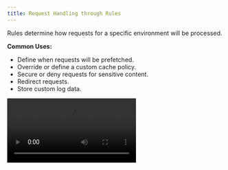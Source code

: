```yaml
---
title: Request Handling through Rules
---
```


Rules determine how requests for a specific environment will be processed.

**Common Uses:**

-   Define when requests will be prefetched.
-   Override or define a custom cache policy.
-   Secure or deny requests for sensitive content.
-   Redirect requests.
-   Store custom log data.

<Video src="https://www.youtube.com/watch?v=5xPItxYBGK0" />

## Quick Start {/*quick-start*/}

Set up your rules through the following steps:

1.  Identify the environment (e.g., `production`) that will be configured.
2.  Define one or more rule(s) for that environment. Each rule should contain at least one feature.
3.  Apply your rules to that environment by deploying your changes.

## Rules and CDN-as-Code {/*rules-and-cdn-as-code*/}

There are two workflows for defining your CDN configuration:

-   Generate and deploy rules through the {{ PORTAL_LINK }}.
-   Define a [CDN-as-Code configuration](/guides/performance/cdn_as_code) and then deploy it through the {{ PRODUCT }} CLI. 

![Rules and CDN-as-Code](/images/v7/performance/rules-cdn-as-code.png)

Deploying to an environment always overrides the previous configuration. However, if you use a different workflow, you may not be aware of how a deployment will override your current configuration. 

For example, if you deploy rules to an environment and a teammate deploys a CDN-as-code configuration at a later date, then your teammate may not be aware of the configuration defined within your rules. 

<Callout type="tip">

  There are benefits and disadvantages to each approach. For example, some teams may prefer the straightforward approach of setting up rules, while other teams may prefer writing code. Another important factor is that the integration of a JavaScript framework through {{ PRODUCT }} {{ PRODUCT_PLATFORM }} requires the CDN-as-code approach. 

</Callout>

<Callout type="info">

  Complex CDN-as-code configurations are displayed in JSON format instead of being displayed as rules.

</Callout>

## Rules {/*rules*/}

A rule:

-   Identifies a set of requests through conditions. 

    A rule is only applicable to requests that satisfy all of its conditions. By default, a new rule applies to all requests since it does not contain conditions.

-   Defines how requests will be processed through features. A feature identifies an action and how it will be applied to requests.

For example, the following rule applies a caching policy to all `GET` requests whose relative path starts with `/marketing/`.

![Rule Example](/images/v7/performance/rule-condition-feature-example.png)

### Conditions {/*conditions*/}

A condition identifies a set of requests. Setting up a condition requires:

1.  Selecting the [type of condition](/guides/performance/rules/conditions).

    For example, you may identify requests by HTTP method, path, or request headers.

2.  Defining how a request will be compared against a value or state. In some cases, this involves selecting an operator and defining the value that will be compared against the request.

**Example:**

Identify all `GET` requests through the following condition:
-   **Type of condition (aka variable):** Method
-   **Operator:** Equals
-   **Match Value:** GET

[Learn more about types of conditions.](/guides/performance/rules/conditions)

#### Operators {/*operators*/}

An operator determines when a request satisfies a condition by defining the relationship between a variable and a value. Each operator is briefly described below.

-   **equals:** Indicates that the value derived from the request must be an exact match to the value defined within a condition.

    A comparison will be performed against the exact value defined within the condition. The only exception occurs for the `%` symbol. This symbol represents a URL-encoded character (e.g., `%20` represents a space character).

    **Example:**

    The following request will result in a match when the `Query String` condition is set to `media\'*'`:

    `http://cdn.example.com?media\'*'`

-   **does not equal:** Indicates that the value derived from the request must be different from the value defined within a condition.

    A comparison will be performed against the exact value defined within the condition. The only exception occurs for the `%` symbol. This symbol represents a URL-encoded character (e.g., `%20` represents a space character).

    **Example:**

    The following request will result in a match when the `Query String` condition is set to `media\'*'`:

    `http://cdn.example.com?type=media\video`

-   **matches (simple):** Indicates that the value derived from the request must match the pattern defined within a condition. You may define a pattern using our [route path syntax](/guides/performance/cdn_as_code#route-pattern-syntax).

    <Callout type="info">

      The intended use for this operator is to create a pattern for a URL path. For all other patterns, our recommendation is to use the `matches regular expression` operator.

    </Callout>

    **Example:**

    The following request will result in a match when the `Path` condition is set to `/shows/:id`:

    `http://cdn.example.com/shows/5309`

-   **matches regular expression:** Indicates that the value derived from the request must match a [Perl-compatible regular expression](https://pcre.org/) defined within the **Match Value** option.

    Regular expressions define a pattern that will be searched for within a text value. Regular expression notation defines specific meanings to a variety of symbols. Information on how special characters are handled within a regular expression is provided below. This information is not meant to be a comprehensive guide on regular expression usage or syntax. 

    -   `/`**:** A forward slash is treated as a literal character instead of a special regular expression character. Do not escape it.
    -   `\`**:** A backslash in a regular expression typically:
        -   Defines a shorthand character class (e.g., `\d` instead of `[0-9]`).
        -   Escapes the character that follows it. This causes that character to be treated as a literal value instead of taking on its regular expression meaning.

            For example, the following syntax escapes an asterisk: `\*`

            <Callout type="important">

              A single backslash is always ignored when defining a regular expression for a match condition. Contact our customer support team if you would like to escape a special character when defining a regular expression for a match condition.

            </Callout>

    -   `%`**:** The meaning of a percentage symbol depends on its usage.
        -   `%{<HTTP VARIABLE>}:` This syntax identifies an HTTP variable.
        -   `%{<HTTP VARIABLE%PATTERN>}:` This syntax uses a percentage symbol to identify an HTTP variable and as a delimiter.
        -   `\%:` Escaping a percentage symbol allows it to be used as a literal value or to indicate URL encoding (e.g., `\%20`).

    -   `*`**:** An asterisk allows the preceding character to be matched zero or more times.
    -   `<SPACE>`**:** A space character is typically treated as a literal character.
    -   `'`**:** Single quotes are treated as literal characters. A set of single quotes does not have special meaning.

    **Example:**

    The following request will result in a match when the `Path` condition is set to `/shows/[0-9]+`:

    `http://cdn.example.com/shows/5309`

-   **does not match regular expression:** Indicates that the value derived from the request must not match a regular expression. 

    **Example:**

    The following request will result in a match when the `Path` condition is set to `/shows/[0-9]+`:

    `http://cdn.example.com/shows/cdn-detectives`

-   **in:** Indicates that the value derived from the request must be an exact match to the one of the value(s) defined within a condition.

    <Callout type="info">

      Add a value by typing it and then pressing `ENTER`. Remove a value from the list by clicking the `x` icon that appears directly to the right of it. A sample list item is shown below.

      ![List item](/images/v7/performance/list-item.png)

    </Callout>

-   **not in:** Indicates that the value derived from the request must not be an exact match to the one of the value(s) defined within a condition.

    <Callout type="info">

      Add a value by typing it and then pressing `ENTER`. Remove a value from the list by clicking the `x` icon that appears directly to the right of it.

    </Callout>

-   **less than:** Indicates that the value derived from the request must be less than the value(s) defined within a condition.
-   **less than or equal:** Indicates that the value derived from the request must be less than or equal to the value(s) defined within a condition.
-   **greater than:** Indicates that the value derived from the request must be greater than the value(s) defined within a condition.
-   **greater than or equal:** Indicates that the value derived from the request must be greater than or equal to the value(s) defined within a condition.

#### Multiple Conditions

You may add multiple conditions to a rule. By default, a request must satisfy each condition defined within a rule. This is indicated by an `and` label. However, you may configure your rule to only require a single condition by toggling the `and` label to `or`.

**To match requests using a single condition**

1.  Create a rule with multiple condition(s).
2.  Click on the `and` label.

    ![Toggle condition logic](/images/v7/performance/rules-change-condition-logic.png)

3.  When prompted, click **Change operators** to only require a single condition before matching a request to this rule.

<Callout type="info">

  Switch it back to requiring all conditions by clicking on the `or` label and then confirming this change by clicking **Change operators**.

</Callout>

<Callout type="info">

  Your changes will not take effect until they are deployed. 

</Callout>

### Features {/*features*/}

A feature determines how requests will be processed. They are categorized as follows:

-   [Access](/guides/performance/rules/features#access): Controls access to content.
-   [Caching](/guides/performance/rules/features#caching): Customizes when and how content is cached.
-   [Client](/guides/performance/rules/features#client): Controls how the client communicates with our CDN.
-   **Comment:** Adds a note or metadata to your configuration. This feature is solely informational and does not affect your configuration.
-   [Headers](/guides/performance/rules/features#headers): Adds, modifies, or deletes headers from the request or response.
-   [Logs](/guides/performance/rules/features#logs): Customizes how log data is stored.
-   [Origin](/guides/performance/rules/features#origin): Controls how the CDN communicates with an origin server.
-   [Response](/guides/performance/rules/features#response): Customizes the response sent to the client and determines whether we will allow prefetching instructions to be sent to the client.
-   [Set Variables](/guides/performance/rules/features#set-variables): Assigns a value to one or more user-defined variable(s) that are  passed to your bespoke traffic processing solution.
-   [URL](/guides/performance/rules/features#url): Redirects or rewrites requests to a different URL.

##  Rule Precedence {/*rule-precedence*/}

You may create multiple rules. The use of multiple rules facilitates:

-   The setup of a default configuration that will be applied to all requests.
-   The creation of rules that specialize according to request type or behavior.
-   Additional control over how requests for content are handled.

Rules are typically processed in the order that they are listed. If a request satisfies the criteria for multiple rules, then all of the features associated with those features will be applied to the request. This could lead to a situation where conflicting actions will take place. In such a case, the last action to take place will take precedence over previous actions. Therefore, it is recommended to place rules that should take precedence as close to the bottom of the list as possible.

<Callout type="tip">

  Move a rule by dragging the rule's <Image inline src="/images/v7/icons/grab-handle.png" alt="" /> icon to the desired position.

</Callout>

A good rule of thumb when determining where a rule should be positioned is to order rules according to the level of detail in the criteria. Rules with general criteria should be placed closer to the top of the list, while more detailed criteria should be placed closer to the bottom. This type of configuration allows catch-all rules to assign default handling behavior for your assets without interfering with the manner in which specific types of assets are handled.

![Order of Precedence](/images/v7/performance/rules-order-of-precedence.png)

### Exceptions to Rule Precedence {/*exceptions-to-rule-precedence*/}

The following cases are exceptions to the order-based rule precedence stated above:

-   **Identical Matching Criteria:** If multiple rules share the same matching criteria, then the actions associated with those rules will take place at the same time. Thus, a rule at the bottom could be combined with a rule at the top of the list. This type of situation would prevent the rule at the bottom from taking precedence over other rules.

-   **URL Rewrite Precedence:** The URL Rewrite feature takes precedence when multiple features will be applied to a request. This occurs regardless of rule order.

    **Example:** 

    In this sample scenario, a policy contains two rules. The first rule applies the URL Redirect feature, while the second one applies the URL Rewrite feature. If a request satisfies both rules, then the URL Rewrite feature will always be applied to a request before the URL Redirect feature.

-   **Token Auth Precedence:** The Token Auth feature takes precedence over most features with the exception of the URL Rewrite feature. This occurs regardless of rule order.

### Fine-Tuning Your Rules {/*fine-tuning-your-rules*/}

If the response provided by {{ PRODUCT }} does not match your expectations, you can check the [{{ HEADER_PREFIX }}-mr response header](/guides/performance/response#-mr) to find out which rules were applied to a request. 

For example, the following value indicates that the request matched both the first rule (i.e., `0`) and the second rule (i.e., `1`) within deployment version #16.

`{{ HEADER_PREFIX }}-mr: 16:0;16:1;`

You can now use this information to adjust your rules. For example, you may adjust the second rule to exclude this type of request or modify another rule to match this type of request. 

<Video src="https://www.youtube.com/watch?v=oQ5EMbxvprM" />

## Sample Scenario {/*sample-scenario*/}

In this sample scenario, create the following rules:

| Order | Purpose                                                   | Description                              |
|-------|-----------------------------------------------------------|------------------------------------------|
| 1     | Assign a default cache policy for all requests.           | Placing this rule at the top of the list ensures that this cache policy is assigned by default to all requests.  |
| 2     | Define an alternative cache policy based on origin type.  | The rule's position allows it to override the default behavior defined in the first rule for requests to a specific origin.  |
| 3     | Deny access based on the requester's location.            | This rule denies access for requests that originate from a specific location. Although this rule does not contradict the above two rules, segregating these instructions improves readability and facilitates rule management. |

<Callout type="info">

  Rule order can drastically affect how requests are handled. In the above example, moving the default cache policy rule below the other rules will nullify the cache policy defined by origin type.

</Callout>

## Managing Rules {/*managing-rules*/}

You may create, modify, and delete rules.

**Key information:**

-   You may make changes without affecting an environment's traffic. This allows you to collaborate with other team members when setting up rules and to stage changes until they are needed. 

    For example, a sales event may require URL redirects or a different caching policy than standard site traffic. You can stage these changes until they are needed for the sales event.

-   Apply your changes to the current environment by clicking **Deploy Changes**.
-   Add a comment or a note to a rule by clicking **Add Comments** and then typing the desired message. Comments or notes are  informational and do not affect your configuration. 
-   An alternative method for setting up your configuration is [CDN-as-code](/guides/performance/cdn_as_code). CDN-as-code is a developer-oriented solution that provides more flexibility during CDN setup. You may create a base CDN-as-code configuration by setting up your rules through the {{ PORTAL_LINK }}, [exporting them as {{ EDGEJS_LABEL }} code](#export-rules-edgejs), and then pasting that code into your {{ ROUTES_FILE }} file. 

    <Callout type="info">

      The **Rules** page will display a complex CDN-as-code configuration in JSON format. You may modify the JSON directly within the **Rules** page or your {{ ROUTES_FILE }} file. 

    </Callout>

**To set up rules**

1.  Load the **Rules** page.
    1.  From the {{ PORTAL_LINK }}, select the desired property.
    2.  From the left-hand pane, select the desired environment from under the **Environments** section.
    3.  From the left-hand pane, select **Rules**. 
2.  Add a rule by clicking **+ Add Rule**.
3.  Add a condition that defines the set of requests for which this rule will be applied. Repeat this step as needed.
    1.  Click **+ Add Condition**.
    2.  From the **Variable** option, select the method by which requests will be identified. 
    3.  From the **Operator** option, define the relationship between the variable selected in the previous step and the value that will be defined in the next step.
    4.  In the **Match Value** option, define a value that will be compared against for each request. 
    5.  Click **Add Condition**.
4.  Add a feature that determines how the requests defined in the previous step will be processed. Repeat this step as needed.
    1.  Click **+ Add Feature**.
    2.  From the **Feature Type** option, select the category that best corresponds to the desired feature.
    3.  From the **Feature** option, select the desired feature.
    4.  Configure the selected feature.
    5.  Click **Add Feature**.
5.  Add more rules as needed by repeating steps 2 - 4.
6.  Review your rules to verify how requests will be handled and the order in which rules will be applied to requests. 

    <Callout type="tip">

      Move a rule by dragging the rule's <Image inline src="/images/v7/icons/grab-handle.png" alt="" /> icon to the desired position.

    </Callout>

7.  Click **Deploy Changes**.

**To delete a rule**

1.  Load the **Rules** page.
    1.  From the {{ PORTAL_LINK }}, select the desired property.
    2.  From the left-hand pane, select the desired environment from under the **Environments** section.
    3.  From the left-hand pane, select **Rules**. 
2.  Click the <Image inline src="/images/v7/icons/delete-2.png" alt="" /> icon next to the desired rule.
3.  Confirm the deletion by clicking **Delete Rules**.
4.  Apply your changes to this environment by clicking **Deploy Changes**.

**To export your rules as {{ EDGEJS_LABEL }} code** <a id="export-rules-edgejs" /> 

1.  Load the **Rules** page.
    1.  From the {{ PORTAL_LINK }}, select the desired property.
    2.  From the left-hand pane, select the desired environment from under the **Environments** section.
    3.  From the left-hand pane, select **Rules**. 
2.  Click **Export** and then select **{{ EDGEJS_LABEL }}** to display your rules as a CDN-as-code ({{ EDGEJS_LABEL }}) configuration. 
3.  Copy the code by clicking the <Image inline src="/images/v7/icons/copy-to-clipboard.png" alt="" /> icon.
4.  Optional. Paste your code into your {{ ROUTES_FILE }}.

<Callout type="info">

  Deploying your CDN-as-code configuration through the {{ PRODUCT }} CLI will overwrite your rules. Likewise, deploying rule changes from the {{ PORTAL_LINK }} will override a previously deployed CDN-as-code configuration.

</Callout>
